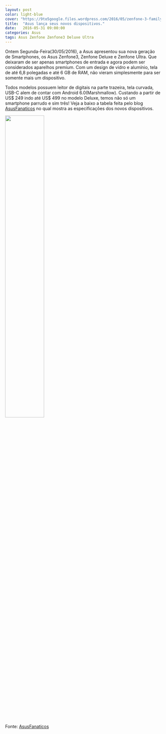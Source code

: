 ```yaml
---
layout: post
color: light-blue
cover: "https://9to5google.files.wordpress.com/2016/05/zenfone-3-family1.jpg?w=1500&h=0#038;h=563"
title:  "Asus lança seus novos dispositivos."
date:   2016-05-31 09:00:00
categories: Asus
tags: Asus Zenfone Zenfone3 Deluxe Ultra
---
```

Ontem Segunda-Feira(30/05/2016), a Asus apresentou sua nova geração de Smartphones, os Asus Zenfone3, Zenfone Deluxe e Zenfone Ultra. Que deixaram de ser apenas smartphones de entrada e agora podem ser considerados aparelhos premium. Com um design de vidro e alumínio, tela de até 6,8 polegadas e até 6 GB de RAM, não vieram simplesmente para ser somente mais um dispositivo.

Todos modelos possuem leitor de digitais na parte trazeira, tela curvada, USB-C alem de contar com Android 6.0(Marshmallow). Custando a partir de US$ 249 indo até US$ 499 no modelo Deluxe, temos não só um smartphone parrudo e sim três! Veja a baixo a tabela feita pelo blog <a href="http://asusfanaticos.com.br/asus-anuncia-zenfone-3-computex-2016/">AsusFanaticos</a> no qual mostra as especificações dos novos dispositivos.

<img src="http://asusfanaticos.com.br/wp-content/uploads/2016/05/ZENFONES-TABELA-SPECS.jpg" align="middle" width="50%">

Fonte: <a href="http://asusfanaticos.com.br/asus-anuncia-zenfone-3-computex-2016/">AsusFanaticos</a>

<script async src="//pagead2.googlesyndication.com/pagead/js/adsbygoogle.js"></script>
<!-- Final_texto_okgnow -->
<ins class="adsbygoogle"
     style="display:block"
     data-ad-client="ca-pub-7837358846130941"
     data-ad-slot="9265933715"
     data-ad-format="auto"></ins>
<script>
(adsbygoogle = window.adsbygoogle || []).push({});
</script>
